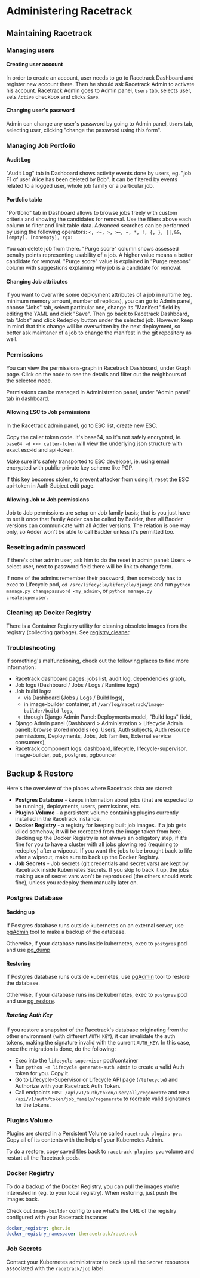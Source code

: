 # Administering Racetrack

## Maintaining Racetrack

### Managing users

#### Creating user account
In order to create an account, 
user needs to go to Racetrack Dashboard and register new account there.
Then he should ask Racetrack Admin to activate his account.
Racetrack Admin goes to Admin panel, `Users` tab, selects user, 
sets `Active` checkbox and clicks `Save`.

#### Changing user's password
Admin can change any user's password by going to Admin panel, `Users` tab, 
selecting user, clicking "change the password using this form".

### Managing Job Portfolio

#### Audit Log
"Audit Log" tab in Dashboard shows activity events done by users,
eg. "job F1 of user Alice has been deleted by Bob".
It can be filtered by events related to a logged user,
whole job family or a particular job.

#### Portfolio table
"Portfolio" tab in Dashboard allows to browse jobs freely
with custom criteria and showing the candidates for removal.
Use the filters above each column to filter and limit table data. 
Advanced searches can be performed by using the following operators:
`<, <=, >, >=, =, *, !, {, }, ||,&&, [empty], [nonempty], rgx:`

You can delete job from there.
"Purge score" column shows assessed penalty points representing usability of a job.
A higher value means a better candidate for removal.
"Purge score" value is explained in "Purge reasons" column
with suggestions explaining why job is a candidate for removal.

#### Changing Job attributes
If you want to overwrite some deployment attributes of a job in runtime 
(eg. minimum memory amount, number of replicas),
you can go to Admin panel, choose "Jobs" tab, select particular one,
change its "Manifest" field by editing the YAML and click "Save".
Then go back to Racetrack Dashboard, tab "Jobs" and click Redeploy button under the selected job.
However, keep in mind that this change will be overwritten by the next deployment,
so better ask maintaner of a job to change the manifest in the git repository as well.

### Permissions

You can view the permissions-graph in Racetrack Dashboard, under Graph page.
Click on the node to see the details and filter out the neighbours of the selected node.

Permissions can be managed in Administration panel, under "Admin panel" tab in dashboard.

#### Allowing ESC to Job permissions

In the Racetrack admin panel, go to ESC list, create new ESC.

Copy the caller token code. It's base64, so it's not safely encrypted, ie.
`base64 -d <<< caller-token` will view the underlying json structure
with exact esc-id and api-token.

Make sure it's safely transported to ESC developer, ie. using email encrypted with
public-private key scheme like PGP.

If this key becomes stolen, to prevent attacker from using it, reset the ESC api-token
in Auth Subject edit page.


#### Allowing Job to Job permissions

Job to Job permissions are setup on Job family basis; that is you just
have to set it once that family Adder can be called by Badder, then all Badder
versions can communicate with all Adder versions. The relation is one way only,
so Adder won't be able to call Badder unless it's permitted too.

### Resetting admin password

If there's other admin user, ask him to do the reset in admin panel:
Users -> select user, next to password field there will be link to change form.

If none of the admins remember their password, then somebody has to exec
to Lifecycle pod, `cd /src/lifecycle/lifecycle/django` and run 
`python manage.py changepassword <my_admin>`, or `python manage.py createsuperuser`.

### Cleaning up Docker Registry

There is a Container Registry utility for cleaning obsolete images from the registry
(collecting garbage).
See [registry_cleaner](../utils/registry_cleaner/README.md).


### Troubleshooting
If something's malfunctioning, check out the following places to find more information:

- Racetrack dashboard pages: jobs list, audit log, dependencies graph,
- Job logs (Dashboard / Jobs / Logs / Runtime logs)
- Job build logs:
    - via Dashboard (Jobs / Logs / Build logs),
    - in image-builder container, at `/var/log/racetrack/image-builder/build-logs`,
    - through Django Admin Panel: Deployments model, "Build logs" field,
- Django Admin panel (Dashboard > Administration > Lifecycle Admin panel):
  browse stored models (eg. Users, Auth subjects, Auth resource permissions,
  Deployments, Jobs, Job families, External service consumers),
- Racetrack component logs: dashboard, lifecycle, lifecycle-supervisor, image-builder, pub, postgres, pgbouncer


## Backup & Restore

Here's the overview of the places where Racetrack data are stored:

- **Postgres Database** - keeps information about jobs
  (that are expected to be running), deployments, users, permissions, etc.
- **Plugins Volume** - a persistent volume containing plugins 
  currently installed in the Racetrack instance.
- **Docker Registry** - a registry for keeping built job images.
  If a job gets killed somehow, it will be recreated from the image taken from here.
  Backing up the Docker Registry is not always an obligatory step,
  if it's fine for you to have a cluster with all jobs glowing red (requiring to redeploy) after a wipeout.
  If you want the jobs to be brought back to life after a wipeout,
  make sure to back up the Docker Registry.
- **Job Secrets** - Job secrets (git credentials and secret vars) 
  are kept by Racetrack inside Kubernetes Secrets.
  If you skip to back it up, the jobs making use of secret vars 
  won't be reproduced (the others should work fine),
  unless you redeploy them manually later on.

### Postgres Database
#### Backing up
If Postgres database runs outside kubernetes on an external server,
use [pgAdmin](https://www.pgadmin.org/docs/pgadmin4/development/backup_and_restore.html)
tool to make a backup of the database.

Otherwise, if your database runs inside kubernetes, 
exec to `postgres` pod and use [pg_dump](https://www.postgresql.org/docs/current/app-pgdump.html)

#### Restoring
If Postgres database runs outside kubernetes,
use [pgAdmin](https://www.pgadmin.org/docs/pgadmin4/development/backup_and_restore.html)
tool to restore the database.

Otherwise, if your database runs inside kubernetes, 
exec to `postgres` pod and use [pg_restore](https://www.postgresql.org/docs/current/app-pgrestore.html). 

##### Rotating Auth Key
If you restore a snapshot of the Racetrack's database originating from the other environment (with different `AUTH_KEY`),
it can invalidate the auth tokens, making the signature invalid with the current `AUTH_KEY`.
In this case, once the migration is done, do the following:

- Exec into the `lifecycle-supervisor` pod/container
- Run `python -m lifecycle generate-auth admin` to create a valid Auth token for you. Copy it.
- Go to Lifecycle-Supervisor or Lifecycle API page (`/lifecycle`) and Authorize with your Racetrack Auth Token.
- Call endpoints `POST /api/v1/auth/token/user/all/regenerate` and `POST /api/v1/auth/token/job_family/regenerate`
  to recreate valid signatures for the tokens.

### Plugins Volume
Plugins are stored in a Persistent Volume called `racetrack-plugins-pvc`.
Copy all of its contents with the help of your Kubernetes Admin.

To do a restore, copy saved files back to `racetrack-plugins-pvc` 
volume and restart all the Racetrack pods.

### Docker Registry
To do a backup of the Docker Registry, you can pull the images you're interested in (eg. to your local registry).
When restoring, just push the images back.

Check out `image-builder` config to see what's the URL of the registry configured with your Racetrack instance:
```yaml
docker_registry: ghcr.io
docker_registry_namespace: theracetrack/racetrack
```

### Job Secrets
Contact your Kubernetes administrator to back up all the `Secret` resources
associated with the `racetrack/job` label.
